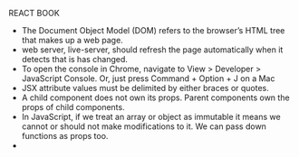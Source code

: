 REACT BOOK

- The Document Object Model (DOM) refers to the browser’s HTML tree that makes up a web page. 
- web server, live-server, should refresh the page automatically when it detects that is has changed. 
- To open the console in Chrome, navigate to View > Developer > JavaScript Console. Or, just press Command + Option + J on a Mac 
- JSX attribute values must be delimited by either braces or quotes. 
- A child component does not own its props. Parent components own the props of child components. 
- In JavaScript, if we treat an array or object as immutable it means we cannot or should not make modifications to it. 
We can pass down functions as props too. 
- 
